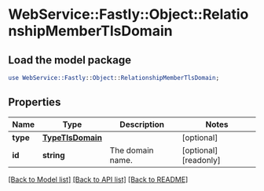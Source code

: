 # WebService::Fastly::Object::RelationshipMemberTlsDomain

## Load the model package
```perl
use WebService::Fastly::Object::RelationshipMemberTlsDomain;
```

## Properties
Name | Type | Description | Notes
------------ | ------------- | ------------- | -------------
**type** | [**TypeTlsDomain**](TypeTlsDomain.md) |  | [optional] 
**id** | **string** | The domain name. | [optional] [readonly] 

[[Back to Model list]](../README.md#documentation-for-models) [[Back to API list]](../README.md#documentation-for-api-endpoints) [[Back to README]](../README.md)


